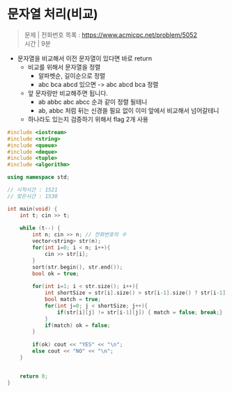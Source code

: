 # 문자열 처리(비교)   
> 문제 | 전화번호 목록 : https://www.acmicpc.net/problem/5052    
> 시간 | 9분        
    
* 문자열을 비교해서 이전 문자열이 있다면 바로 return 
  * 비교를 위해서 문자열을 정렬
    * 알파벳순, 길이순으로 정렬
    * abc bca abcd 있으면 -> abc abcd bca 정렬   
  * 앞 문자랑만 비교해주면 됩니다.
    * ab abbc abc abcc 순과 같이 정렬 될테니 
    * ab, abbc 처럼 뒤는 신경쓸 필요 없이 이미 앞에서 비교해서 넘어갈테니  
  * 하나라도 있는지 검증하기 위해서 flag 2개 사용
    
```c++
#include <iostream>
#include <string>
#include <queue>
#include <deque>
#include <tuple>
#include <algorithm>

using namespace std;

// 시작시간 : 1521
// 맞은시간 : 1530

int main(void) {
    int t; cin >> t;
    
    while (t--) {
        int n; cin >> n; // 전화번호의 수
        vector<string> str(n);
        for(int i=0; i < n; i++){
            cin >> str[i];
        }
        sort(str.begin(), str.end());
        bool ok = true;
        
        for(int i=1; i < str.size(); i++){
            int shortSize = str[i].size() > str[i-1].size() ? str[i-1].size() : str[i].size();
            bool match = true;
            for(int j=0; j < shortSize; j++){
                if(str[i][j] != str[i-1][j]) { match = false; break;}
            }
            if(match) ok = false;
        }
        
        if(ok) cout << "YES" << "\n";
        else cout << "NO" << "\n";
    }


    return 0;
}





```
